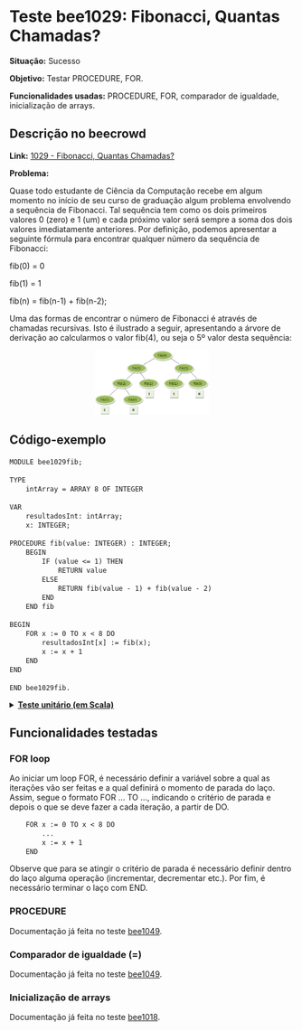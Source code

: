 # Teste bee1029: Fibonacci, Quantas Chamadas?
<b>Situação:</b> Sucesso

<b>Objetivo:</b> Testar PROCEDURE, FOR.

<b>Funcionalidades usadas:</b> PROCEDURE, FOR, comparador de igualdade, inicialização de arrays.

## Descrição no beecrowd

<b>Link:</b> [1029 - Fibonacci, Quantas Chamadas?](https://www.beecrowd.com.br/judge/pt/problems/view/1029)

<b>Problema:</b> 

Quase todo estudante de Ciência da Computação recebe em algum momento no início de seu curso de graduação algum problema envolvendo a sequência de Fibonacci. Tal sequência tem como os dois primeiros valores 0 (zero) e 1 (um) e cada próximo valor será sempre a soma dos dois valores imediatamente anteriores. Por definição, podemos apresentar a seguinte fórmula para encontrar qualquer número da sequência de Fibonacci:

fib(0) = 0

fib(1) = 1

fib(n) = fib(n-1) + fib(n-2);

Uma das formas de encontrar o número de Fibonacci é através de chamadas recursivas. Isto é ilustrado a seguir, apresentando a árvore de derivação ao calcularmos o valor fib(4), ou seja o 5º valor desta sequência:

<p align="center"><img src="../imagens/UOJ_1029.jpg " alt="fibo_image" style="width:40%;"/></p>

## Código-exemplo

```
MODULE bee1029fib;

TYPE
    intArray = ARRAY 8 OF INTEGER

VAR
    resultadosInt: intArray;
    x: INTEGER;

PROCEDURE fib(value: INTEGER) : INTEGER;
    BEGIN
        IF (value <= 1) THEN
            RETURN value
        ELSE
            RETURN fib(value - 1) + fib(value - 2)
        END
    END fib

BEGIN
    FOR x := 0 TO x < 8 DO
        resultadosInt[x] := fib(x);
        x := x + 1
    END
END

END bee1029fib.
```

<details>
<p>
<summary><b><u>Teste unitário (em Scala)</u></b></summary>
<pre>
<code>
  test("BeeCrowd 1029 - Fibonacci") {

    val module = ScalaParser.parseResource("procedures/bee1029_fib.oberon")

    val coreVisitor = new CoreVisitor()
    val coreModule = coreVisitor.transformModule(module)

    assert(coreModule.name == "bee1029fib")

    coreModule.accept(interpreter)

    assert(evalArraySubscript("resultadosInt", 0) == IntValue(0))
    assert(evalArraySubscript("resultadosInt", 1) == IntValue(1))
    assert(evalArraySubscript("resultadosInt", 2) == IntValue(1))
    assert(evalArraySubscript("resultadosInt", 3) == IntValue(2))
    assert(evalArraySubscript("resultadosInt", 4) == IntValue(3))
    assert(evalArraySubscript("resultadosInt", 5) == IntValue(5))
    assert(evalArraySubscript("resultadosInt", 6) == IntValue(8))
    assert(evalArraySubscript("resultadosInt", 7) == IntValue(13))
  }
</code>
</pre>
</details>

## Funcionalidades testadas
<a name="for"></a>
### FOR loop

Ao iniciar um loop FOR, é necessário definir a variável sobre a qual as iterações vão ser feitas e a qual definirá o momento de parada do laço. Assim, segue o formato FOR ... TO ..., indicando o critério de parada e depois o que se deve fazer a cada iteração, a partir de DO.

```
    FOR x := 0 TO x < 8 DO
        ...
        x := x + 1
    END
```

Observe que para se atingir o critério de parada é necessário definir dentro do laço alguma operação (incrementar, decrementar etc.). Por fim, é necessário terminar o laço com END.

### PROCEDURE

Documentação já feita no teste [bee1049](bee1049.md#procedure).

### Comparador de igualdade (=)

Documentação já feita no teste [bee1049](bee1049.md#compigualdade).

### Inicialização de arrays
Documentação já feita no teste [bee1018](bee1018.md#arrays).
